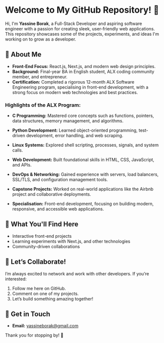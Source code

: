 # Welcome to My GitHub Repository! 👋

Hi, I'm **Yassine Borak**, a Full-Stack Developer and aspiring software engineer with a passion for creating sleek, user-friendly web applications. This repository showcases some of the projects, experiments, and ideas I'm working on to grow as a developer.

## 🌟 About Me

- **Front-End Focus:** React.js, Next.js, and modern web design principles.
- **Background:** Final-year BA in English student, ALX coding community member, and entrepreneur.
- **Certification:** Completed a rigorous 12-month ALX Software Engineering program, specialising in front-end development, with a strong focus on modern web technologies and best practices.

### Highlights of the ALX Program:
- **C Programming:** Mastered core concepts such as functions, pointers, data structures, memory management, and algorithms.
- **Python Development:** Learned object-oriented programming, test-driven development, error handling, and web scraping.
- **Linux Systems:** Explored shell scripting, processes, signals, and system calls.
- **Web Development:** Built foundational skills in HTML, CSS, JavaScript, and APIs.
- **DevOps & Networking:** Gained experience with servers, load balancers, SSL/TLS, and configuration management tools.
- **Capstone Projects:** Worked on real-world applications like the Airbnb project and collaborative deployments.

- **Specialisation:** Front-end development, focusing on building modern, responsive, and accessible web applications.

## 🚀 What You'll Find Here

- Interactive front-end projects
- Learning experiments with Next.js, and other technologies
- Community-driven collaborations

## 🤝 Let’s Collaborate!

I’m always excited to network and work with other developers. If you’re interested:

1. Follow me here on GitHub.
2. Comment on one of my projects.
3. Let’s build something amazing together!

## 📩 Get in Touch

- **Email:** yassineborak@gmail.com

Thank you for stopping by! 🌟
